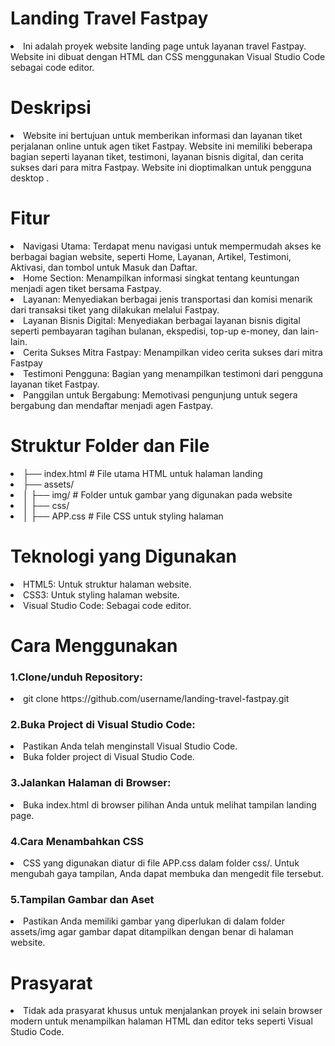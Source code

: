 <h1>Landing  Travel Fastpay </h1>
<li>Ini adalah proyek website landing page untuk layanan travel Fastpay. Website ini dibuat dengan HTML dan CSS menggunakan Visual Studio Code sebagai code editor.

<h1>Deskripsi</h1>
<li>Website ini bertujuan untuk memberikan informasi dan layanan tiket perjalanan online untuk agen tiket Fastpay. Website ini memiliki beberapa bagian seperti layanan tiket, testimoni, layanan bisnis digital, dan cerita sukses dari para mitra Fastpay. Website ini dioptimalkan untuk pengguna desktop .

<h1>Fitur</h1>
<li>Navigasi Utama: Terdapat menu navigasi untuk mempermudah akses ke berbagai bagian website, seperti Home, Layanan, Artikel, Testimoni, Aktivasi, dan tombol untuk Masuk dan Daftar.

<li>Home Section: Menampilkan informasi singkat tentang keuntungan menjadi agen tiket bersama Fastpay.

<li>Layanan: Menyediakan berbagai jenis transportasi dan komisi menarik dari transaksi tiket yang dilakukan melalui Fastpay.

<li>Layanan Bisnis Digital: Menyediakan berbagai layanan bisnis digital seperti pembayaran tagihan bulanan, ekspedisi, top-up e-money, dan lain-lain.

<li>Cerita Sukses Mitra Fastpay: Menampilkan video cerita sukses dari mitra Fastpay

<li>Testimoni Pengguna: Bagian yang menampilkan testimoni dari pengguna layanan tiket Fastpay.

<li>Panggilan untuk Bergabung: Memotivasi pengunjung untuk segera bergabung dan mendaftar menjadi agen Fastpay.</li>

<h1>Struktur Folder dan File</h1>
<li>├── index.html              # File utama HTML untuk halaman landing
<li>├── assets/
<li>│   ├── img/                # Folder untuk gambar yang digunakan pada website
<li>│   ├── css/
<li>│       ├── APP.css         # File CSS untuk styling halaman</li>

<h1>Teknologi yang Digunakan</h1>
<li>HTML5: Untuk struktur halaman website.
<li>CSS3: Untuk styling halaman website.
<li>Visual Studio Code: Sebagai code editor.
  
<h1>Cara Menggunakan</h1>
<h3>1.Clone/unduh Repository:</h3>
<li>git clone https://github.com/username/landing-travel-fastpay.git

<h3>2.Buka Project di Visual Studio Code:</h3>
<li>Pastikan Anda telah menginstall Visual Studio Code.
<li>Buka folder project di Visual Studio Code.

<h3>3.Jalankan Halaman di Browser:</h3>
<li>Buka index.html di browser pilihan Anda untuk melihat tampilan landing page.

<h3>4.Cara Menambahkan CSS</h3>
<li>CSS yang digunakan diatur di file APP.css dalam folder css/. Untuk mengubah gaya tampilan, Anda dapat membuka dan mengedit file tersebut.
<link rel="stylesheet" href="css/APP.css">

 <h3>5.Tampilan Gambar dan Aset</h3>
<li> Pastikan Anda memiliki gambar yang diperlukan di dalam folder assets/img agar gambar dapat ditampilkan dengan benar di halaman website.

<h1>Prasyarat</h1>
<li>Tidak ada prasyarat khusus untuk menjalankan proyek ini selain browser modern untuk menampilkan halaman HTML dan editor teks seperti Visual Studio Code.

